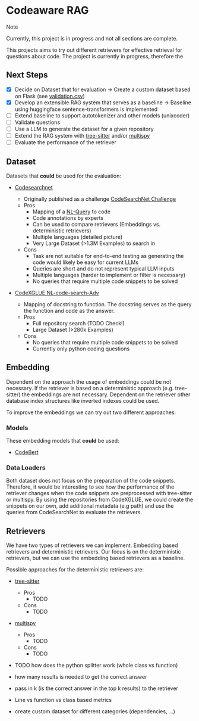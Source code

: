 # Codeaware RAG

> [!Note]
> Currently, this project is in progress and not all sections are complete.

This projects aims to try out different retrievers for effective retrieval for questions about code.
The project is currently in progress, therefore the 

## Next Steps

- [x] Decide on Dataset that for evaluation -> Create a custom dataset based on Flask (see [validation.csv](data/validation.csv))
- [x] Develop an extensible RAG system that serves as a baseline -> Baseline using huggingface sentence-transformers is implemented
- [ ] Extend baseline to support autotokenizer and other models (unixcoder)
- [ ] Validate questions
- [ ] Use a LLM to generate the dataset for a given repository
- [ ] Extend the RAG system with [tree-sitter](https://tree-sitter.github.io/tree-sitter/) and/or [multispy](https://github.com/microsoft/multilspy) 
- [ ] Evaluate the performance of the retriever

## Dataset

Datasets that **could** be used for the evaluation:

- [Codesearchnet](https://huggingface.co/datasets/sentence-transformers/codesearchnet) 
  - Originally published as a challenge [CodeSearchNet Challenge](https://arxiv.org/pdf/1909.09436v3)
  - Pros
    - Mapping of a [NL-Query](https://github.com/github/CodeSearchNet/blob/master/resources/queries.csv) to code
    - Code annotations by experts
    - Can be used to compare retrievers (Embeddings vs. deterministic retrievers)
    - Multiple languages (detailed picture)
    - Very Large Dataset (>1.3M Examples) to search in
  - Cons
    - Task are not suitable for end-to-end testing as generating the code would likely be easy for current LLMs
    - Queries are short and do not represent typical LLM inputs
    - Multiple languages (harder to implement or filter is necessary)
    - No queries that require multiple code snippets to be solved 

- [CodeXGLUE NL-code-search-Adv](https://huggingface.co/datasets/google/code_x_glue_tc_nl_code_search_adv)
  - Mapping of docstring to function. The docstring serves as the query the function and code as the answer.
  - Pros
    - Full repository search (TODO Check!)
    - Large Dataset (>280k Examples)
  - Cons
    - No queries that require multiple code snippets to be solved 
    - Currently only python coding questions

## Embedding
Dependent on the approach the usage of embeddings could be not necessary.
If the retriever is based on a deterministic approach (e.g. tree-sitter) the embeddings are not necessary.
Dependent on the retriever other database index structures like inverted indexes could be used.

To improve the embeddings we can try out two different approaches:

### Models
These embedding models that **could** be used:

- [CodeBert](https://github.com/microsoft/CodeBERT)


### Data Loaders
Both dataset does not focus on the preparation of the code snippets.
Therefore, it would be interesting to see how the performance of the retriever changes when the code snippets are preprocessed with tree-sitter or multispy.
By using the repositories from CodeXGLUE, we could create the snippets on our own, add additional metadata (e.g path) and use the queries from CodeSearchNet to evaluate the retrievers.


## Retrievers
We have two types of retrievers we can implement.
Embedding based retrievers and deterministic retrievers.
Our focus is on the deterministic retrievers, but we can use the embedding based retrievers as a baseline.

Possible approaches for the deterministic retrievers are:
- [tree-sitter](https://tree-sitter.github.io/tree-sitter/)
  - Pros
    - TODO
  - Cons
    - TODO
- [multispy](https://github.com/microsoft/multilspy) 
  - Pros
    - TODO
  - Cons
    - TODO

- TODO how does the python splitter work (whole class vs function)

- how many results is needed to get the correct answer
- pass in k (is the correct answer in the top k results) to the retriever
- Line vs function vs class based metrics

- create custom dataset for different categories (dependencies, ...)